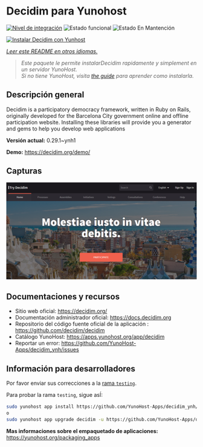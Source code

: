 <!--
Este archivo README esta generado automaticamente<https://github.com/YunoHost/apps/tree/master/tools/readme_generator>
No se debe editar a mano.
-->

# Decidim para Yunohost

[![Nivel de integración](https://dash.yunohost.org/integration/decidim.svg)](https://ci-apps.yunohost.org/ci/apps/decidim/) ![Estado funcional](https://ci-apps.yunohost.org/ci/badges/decidim.status.svg) ![Estado En Mantención](https://ci-apps.yunohost.org/ci/badges/decidim.maintain.svg)

[![Instalar Decidim con Yunhost](https://install-app.yunohost.org/install-with-yunohost.svg)](https://install-app.yunohost.org/?app=decidim)

*[Leer este README en otros idiomas.](./ALL_README.md)*

> *Este paquete le permite instalarDecidim rapidamente y simplement en un servidor YunoHost.*  
> *Si no tiene YunoHost, visita [the guide](https://yunohost.org/install) para aprender como instalarla.*

## Descripción general

Decidim is a participatory democracy framework, written in Ruby on Rails, originally developed for the Barcelona City government online and offline participation website. Installing these libraries will provide you a generator and gems to help you develop web applications


**Versión actual:** 0.29.1~ynh1

**Demo:** <https://decidim.org/demo/>

## Capturas

![Captura de Decidim](./doc/screenshots/screenshot1.PNG)

## Documentaciones y recursos

- Sitio web oficial: <https://decidim.org/>
- Documentación administrador oficial: <https://docs.decidim.org>
- Repositorio del código fuente oficial de la aplicación : <https://github.com/decidim/decidim>
- Catálogo YunoHost: <https://apps.yunohost.org/app/decidim>
- Reportar un error: <https://github.com/YunoHost-Apps/decidim_ynh/issues>

## Información para desarrolladores

Por favor enviar sus correcciones a la [rama `testing`](https://github.com/YunoHost-Apps/decidim_ynh/tree/testing).

Para probar la rama `testing`, sigue asÍ:

```bash
sudo yunohost app install https://github.com/YunoHost-Apps/decidim_ynh/tree/testing --debug
o
sudo yunohost app upgrade decidim -u https://github.com/YunoHost-Apps/decidim_ynh/tree/testing --debug
```

**Mas informaciones sobre el empaquetado de aplicaciones:** <https://yunohost.org/packaging_apps>
